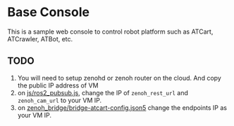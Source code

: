 # Base Console

This is a sample web console to control robot platform such as ATCart, ATCrawler, ATBot, etc.

## TODO

1. You will need to setup zenohd or zenoh router on the cloud. And copy the public IP address of VM
2. on [js/ros2_pubsub.js](./js/ros2_pubsub.js), change the IP of `zenoh_rest_url` and `zenoh_cam_url` to your VM IP.
3. on [zenoh_bridge/bridge-atcart-config.json5](./zenoh_bridge/bridge-atcart-config.json5) change the endpoints IP as your VM IP.

